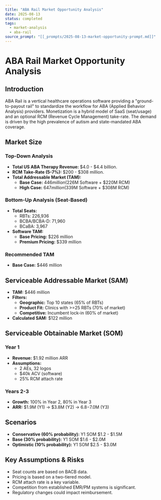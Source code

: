 ```yaml
---
title: "ABA Rail Market Opportunity Analysis"
date: 2025-08-13
status: completed
tags:
  - market-analysis
  - aba-rail
source_prompt: "[[_prompts/2025-08-13-market-opportunity-prompt.md]]"
---
```

# ABA Rail Market Opportunity Analysis

## Introduction

ABA Rail is a vertical healthcare operations software providing a "ground-to-payout rail" to standardize the workflow for ABA (Applied Behavior Analysis) providers. Monetization is a hybrid model of SaaS (seat/usage) and an optional RCM (Revenue Cycle Management) take-rate. The demand is driven by the high prevalence of autism and state-mandated ABA coverage.

## Market Size

### Top-Down Analysis
*   **Total US ABA Therapy Revenue:** $4.0 - $4.4 billion.
*   **RCM Take-Rate (5-7%):** $200 - $308 million.
*   **Total Addressable Market (TAM):**
    *   **Base Case:** $446 million ($226M Software + $220M RCM)
    *   **High Case:** $647 million ($339M Software + $308M RCM)

### Bottom-Up Analysis (Seat-Based)
*   **Total Seats:**
    *   RBTs: 226,936
    *   BCBA/BCBA-D: 71,960
    *   BCaBA: 3,967
*   **Software TAM:**
    *   **Base Pricing:** $226 million
    *   **Premium Pricing:** $339 million

### Recommended TAM
*   **Base Case:** $446 million

## Serviceable Addressable Market (SAM)

*   **TAM:** $446 million
*   **Filters:**
    *   **Geographic:** Top 10 states (65% of RBTs)
    *   **Product Fit:** Clinics with >=25 RBTs (70% of market)
    *   **Competitive:** Incumbent lock-in (60% of market)
*   **Calculated SAM:** $122 million

## Serviceable Obtainable Market (SOM)

### Year 1
*   **Revenue:** $1.92 million ARR
*   **Assumptions:**
    *   2 AEs, 32 logos
    *   $40k ACV (software)
    *   25% RCM attach rate

### Years 2-3
*   **Growth:** 100% in Year 2, 80% in Year 3
*   **ARR:** $1.9M (Y1) -> $3.8M (Y2) -> $6.8-$7.0M (Y3)

## Scenarios

*   **Conservative (60% probability):** Y1 SOM $1.2 - $1.5M
*   **Base (30% probability):** Y1 SOM $1.6 - $2.0M
*   **Optimistic (10% probability):** Y1 SOM $2.5 - $3.0M

## Key Assumptions & Risks

*   Seat counts are based on BACB data.
*   Pricing is based on a two-tiered model.
*   RCM attach rate is a key variable.
*   Competition from established EMR/PM systems is significant.
*   Regulatory changes could impact reimbursement.

